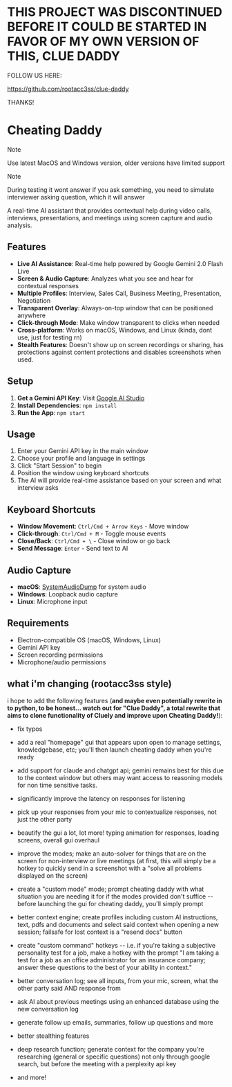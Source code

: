 
# THIS PROJECT WAS DISCONTINUED BEFORE IT COULD BE STARTED IN FAVOR OF MY OWN VERSION OF THIS, **CLUE DADDY**

FOLLOW US HERE:

https://github.com/rootacc3ss/clue-daddy

THANKS!

# Cheating Daddy

> [!NOTE]  
> Use latest MacOS and Windows version, older versions have limited support

> [!NOTE]  
> During testing it wont answer if you ask something, you need to simulate interviewer asking question, which it will answer

A real-time AI assistant that provides contextual help during video calls, interviews, presentations, and meetings using screen capture and audio analysis.

## Features

- **Live AI Assistance**: Real-time help powered by Google Gemini 2.0 Flash Live
- **Screen & Audio Capture**: Analyzes what you see and hear for contextual responses
- **Multiple Profiles**: Interview, Sales Call, Business Meeting, Presentation, Negotiation
- **Transparent Overlay**: Always-on-top window that can be positioned anywhere
- **Click-through Mode**: Make window transparent to clicks when needed
- **Cross-platform**: Works on macOS, Windows, and Linux (kinda, dont use, just for testing rn)
- **Stealth Features**: Doesn't show up on screen recordings or sharing, has protections against content protections and disables screenshots when used.

## Setup

1. **Get a Gemini API Key**: Visit [Google AI Studio](https://aistudio.google.com/apikey)
2. **Install Dependencies**: `npm install`
3. **Run the App**: `npm start`

## Usage

1. Enter your Gemini API key in the main window
2. Choose your profile and language in settings
3. Click "Start Session" to begin
4. Position the window using keyboard shortcuts
5. The AI will provide real-time assistance based on your screen and what interview asks

## Keyboard Shortcuts

- **Window Movement**: `Ctrl/Cmd + Arrow Keys` - Move window
- **Click-through**: `Ctrl/Cmd + M` - Toggle mouse events
- **Close/Back**: `Ctrl/Cmd + \` - Close window or go back
- **Send Message**: `Enter` - Send text to AI

## Audio Capture

- **macOS**: [SystemAudioDump](https://github.com/Mohammed-Yasin-Mulla/Sound) for system audio
- **Windows**: Loopback audio capture
- **Linux**: Microphone input

## Requirements

- Electron-compatible OS (macOS, Windows, Linux)
- Gemini API key
- Screen recording permissions
- Microphone/audio permissions

## what i'm changing (rootacc3ss style)

i hope to add the following features (**and maybe even potentially rewrite in to python, to be honest... watch out for "Clue Daddy", a total rewrite that aims to clone functionality of Cluely and improve upon Cheating Daddy!**):
- fix typos

- add a real "homepage" gui that appears upon open to manage settings, knowledgebase, etc; you'll then launch cheating daddy when you're ready

- add support for claude and chatgpt api; gemini remains best for this due to the context window but others may want access to reasoning models for non time sensitive tasks.

- significantly improve the latency on responses for listening

- pick up your responses from your mic to contextualize responses, not just the other party

- beautify the gui a lot, lot more! typing animation for responses, loading screens, overall gui overhaul

- improve the modes; make an auto-solver for things that are on the screen for non-interview or live meetings (at first, this will simply be a hotkey to quickly send in a screenshot with a "solve all problems displayed on the screen)

- create a "custom mode" mode; prompt cheating daddy with what situation you are needing it for if the modes provided don't suffice -- before launching the gui for cheating daddy, you'll simply prompt

- better context engine; create profiles including custom AI instructions, text, pdfs and documents and select said context when opening a new session; failsafe for lost context is a "resend docs" button

- create "custom command" hotkeys -- i.e. if you're taking a subjective personality test for a job, make a hotkey with the prompt "I am taking a test for a job as an office administrator for an insurance company; answer these questions to the best of your ability in context."

- better conversation log; see all inputs, from your mic, screen, what the other party said AND response from

- ask AI about previous meetings using an enhanced database using the new conversation log

- generate follow up emails, summaries, follow up questions and more

- better stealthing features

- deep research function; generate context for the company you're researching (general or specific questions) not only through google search, but before the meeting with a perplexity api key

- and more!

